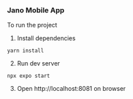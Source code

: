 ### Jano Mobile App

To run the project
1. Install dependencies
```shell
yarn install
```
2. Run dev server
```
npx expo start
```
3. Open http://localhost:8081 on browser